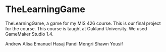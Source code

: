 # TheLearningGame
TheLearningGame, a game for my MIS 426 course. This is our final project for the course. This course is taught at Oakland University. We used GameMaker Studio 1.4. 

Andrew Alisa
Emanuel Hasaj
Pandi Mengri
Shawn Yousif
